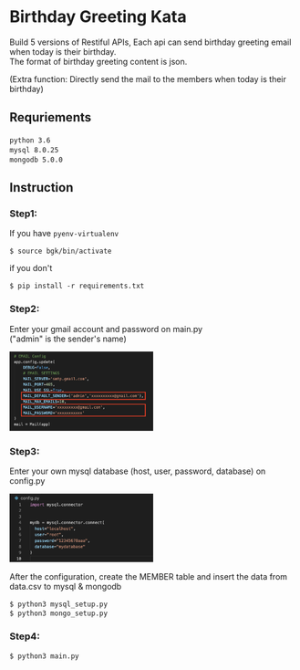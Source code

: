 # Birthday Greeting Kata

Build 5 versions of Restiful APIs, Each api can send birthday greeting email when today is their birthday.  
The format of birthday greeting content is json.  

(Extra function: Directly send the mail to the members when today is their birthday)

## Requriements
`python 3.6`  
`mysql 8.0.25`  
`mongodb 5.0.0`    
  
## Instruction
### Step1: 
If you have `pyenv-virtualenv` 
```
$ source bgk/bin/activate
```
if you don't
```
$ pip install -r requirements.txt  
```
### Step2:
Enter your gmail account and password on main.py  
("admin" is the sender's name)
  
<img src="gmail_config.png" alt="gmail_config" width="50%"/>

### Step3:
Enter your own mysql database (host, user, password, database)  on config.py  

<img src="mysql_config.png" alt="mysql_config" width="50%"/>  
  
After the configuration, create the MEMBER table and insert the data from data.csv to mysql & mongodb  
```
$ python3 mysql_setup.py  
$ python3 mongo_setup.py  
```

### Step4:
```
$ python3 main.py
```



